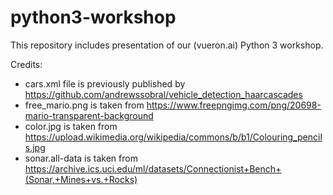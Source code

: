 # python3-workshop

This repository includes presentation of our (vueron.ai) Python 3 workshop.

Credits:

- cars.xml file is previously published by https://github.com/andrewssobral/vehicle_detection_haarcascades
- free_mario.png is taken from https://www.freepngimg.com/png/20698-mario-transparent-background
- color.jpg is taken from https://upload.wikimedia.org/wikipedia/commons/b/b1/Colouring_pencils.jpg
- sonar.all-data is taken from https://archive.ics.uci.edu/ml/datasets/Connectionist+Bench+(Sonar,+Mines+vs.+Rocks)
